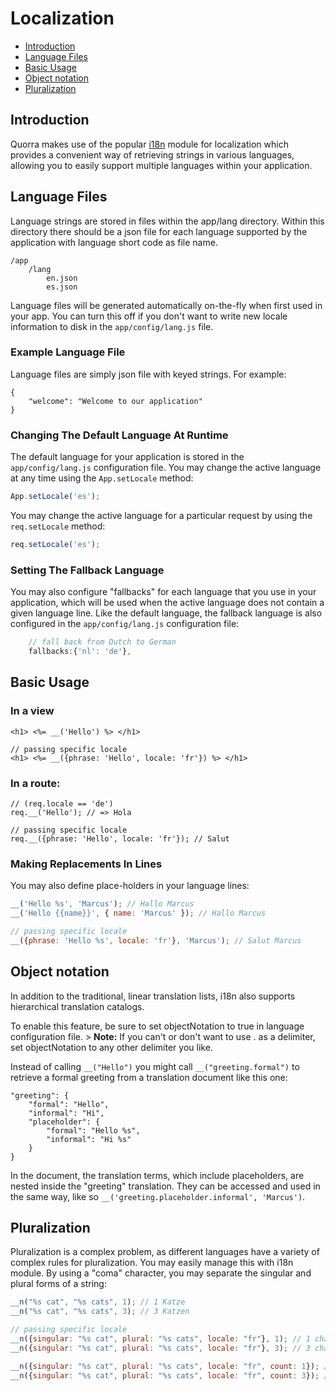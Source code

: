 # Localization

 - [Introduction](#introduction)
 - [Language Files](#language-files)
 - [Basic Usage](#basic-usage)
 - [Object notation](#object-notation)
 - [Pluralization](#pluralization)

## Introduction

Quorra makes use of the popular [i18n](https://github.com/mashpie/i18n-node/tree/1b0c86d14c22bc85257735e30bcbb154a4e8b91b) module for localization which provides a
convenient way of retrieving strings in various languages, allowing you to easily support multiple languages within your
 application.

## Language Files

Language strings are stored in files within the app/lang directory. Within this directory there should be a json file
for each language supported by the application with language short code as file name.

```
/app
    /lang
        en.json
        es.json
```

Language files will be generated automatically on-the-fly when first used in your app. You can turn this off if  you
don't want to write new locale information to disk in the `app/config/lang.js` file.

### Example Language File

Language files are simply json file with keyed strings. For example:

```
{
    "welcome": "Welcome to our application"
}
```

### Changing The Default Language At Runtime

The default language for your application is stored in the `app/config/lang.js` configuration file. You may change the
active language at any time using the `App.setLocale` method:

```javascript
App.setLocale('es');
```

You may change the active language for a particular request by using the `req.setLocale` method:

```javascript
req.setLocale('es');
```

### Setting The Fallback Language

You may also configure "fallbacks" for each language that you use in your application, which will be used when the
active language does not contain a given language line. Like the default language, the fallback language is also
configured in the `app/config/lang.js` configuration file:

```javascript
    // fall back from Dutch to German
    fallbacks:{'nl': 'de'},
```

## Basic Usage

### In a view

```
<h1> <%= __('Hello') %> </h1>

// passing specific locale
<h1> <%= __({phrase: 'Hello', locale: 'fr'}) %> </h1>
```

### In a route:

```
// (req.locale == 'de')
req.__('Hello'); // => Hola

// passing specific locale
req.__({phrase: 'Hello', locale: 'fr'}); // Salut

```

### Making Replacements In Lines

You may also define place-holders in your language lines:

```javascript
__('Hello %s', 'Marcus'); // Hallo Marcus
__('Hello {{name}}', { name: 'Marcus' }); // Hallo Marcus

// passing specific locale
__({phrase: 'Hello %s', locale: 'fr'}, 'Marcus'); // Salut Marcus
```

## Object notation

In addition to the traditional, linear translation lists, i18n also supports hierarchical translation catalogs.

To enable this feature, be sure to set objectNotation to true in language configuration file. > **Note:** If you can't or
don't want to use . as a delimiter, set objectNotation to any other delimiter you like.

Instead of calling `__("Hello")` you might call `__("greeting.formal")` to retrieve a formal greeting from a translation
 document like this one:

```
"greeting": {
    "formal": "Hello",
    "informal": "Hi",
    "placeholder": {
        "formal": "Hello %s",
        "informal": "Hi %s"
    }
}
```

In the document, the translation terms, which include placeholders, are nested inside the "greeting" translation.
They can be accessed and used in the same way, like so `__('greeting.placeholder.informal', 'Marcus')`.

## Pluralization

Pluralization is a complex problem, as different languages have a variety of complex rules for pluralization. You may
easily manage this with i18n module. By using a "coma" character, you may separate the singular and plural forms of a
string:

```javascript
__n("%s cat", "%s cats", 1); // 1 Katze
__n("%s cat", "%s cats", 3); // 3 Katzen

// passing specific locale
__n({singular: "%s cat", plural: "%s cats", locale: "fr"}, 1); // 1 chat
__n({singular: "%s cat", plural: "%s cats", locale: "fr"}, 3); // 3 chat

__n({singular: "%s cat", plural: "%s cats", locale: "fr", count: 1}); // 1 chat
__n({singular: "%s cat", plural: "%s cats", locale: "fr", count: 3}); // 3 chat
```